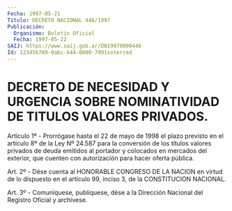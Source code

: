 ```yaml
---
Fecha: 1997-05-21
Título: DECRETO NACIONAL 446/1997
Publicación:
  Organismo: Boletín Oficial
  Fecha: 1997-05-22
SAIJ: https://www.saij.gob.ar/DN19970000446
Id: 123456789-0abc-644-0000-7991soterced
---
```

# DECRETO DE NECESIDAD Y URGENCIA SOBRE NOMINATIVIDAD DE TITULOS VALORES PRIVADOS.

<a id="1"></a>
Artículo 1º - Prorrógase hasta el 22 de mayo de 1998 el plazo previsto en el artículo 8º de la Ley Nº  24.587 para la conversión de los títulos valores privados de deuda emitidos al portador y colocados en mercados del exterior, que cuenten con autorización para hacer oferta pública.

<a id="2"></a>
Art. 2º - Dése cuenta al HONORABLE CONGRESO DE LA NACION en virtud de lo dispuesto en el artículo 99, inciso 3, de la CONSTITUCION NACIONAL.

<a id="3"></a>
Art. 3º - Comuníquese, publíquese, dése a la Dirección Nacional del Registro Oficial y archivese.
